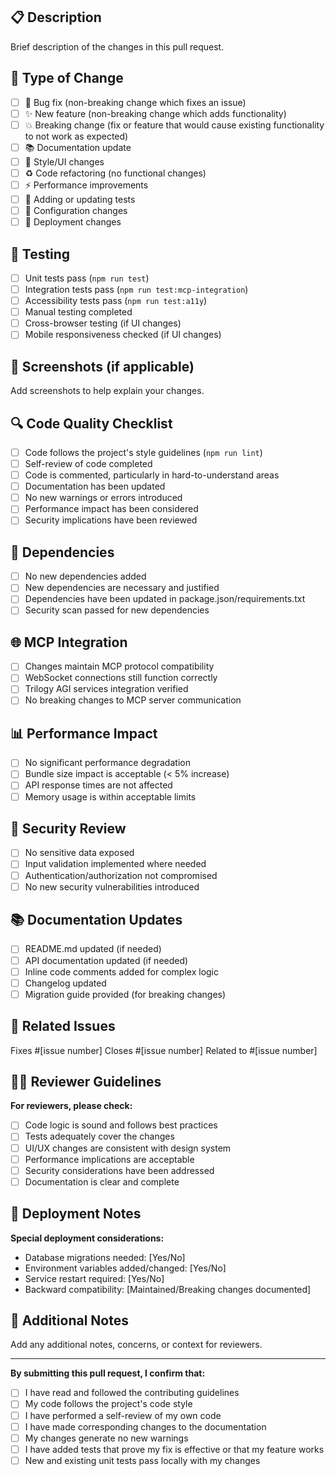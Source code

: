 ## 📋 Description

Brief description of the changes in this pull request.

## 🔄 Type of Change

- [ ] 🐛 Bug fix (non-breaking change which fixes an issue)
- [ ] ✨ New feature (non-breaking change which adds functionality)
- [ ] 💥 Breaking change (fix or feature that would cause existing functionality to not work as expected)
- [ ] 📚 Documentation update
- [ ] 🎨 Style/UI changes
- [ ] ♻️ Code refactoring (no functional changes)
- [ ] ⚡ Performance improvements
- [ ] 🧪 Adding or updating tests
- [ ] 🔧 Configuration changes
- [ ] 🚀 Deployment changes

## 🧪 Testing

- [ ] Unit tests pass (`npm run test`)
- [ ] Integration tests pass (`npm run test:mcp-integration`)
- [ ] Accessibility tests pass (`npm run test:a11y`)
- [ ] Manual testing completed
- [ ] Cross-browser testing (if UI changes)
- [ ] Mobile responsiveness checked (if UI changes)

## 📸 Screenshots (if applicable)

Add screenshots to help explain your changes.

## 🔍 Code Quality Checklist

- [ ] Code follows the project's style guidelines (`npm run lint`)
- [ ] Self-review of code completed
- [ ] Code is commented, particularly in hard-to-understand areas
- [ ] Documentation has been updated
- [ ] No new warnings or errors introduced
- [ ] Performance impact has been considered
- [ ] Security implications have been reviewed

## 🧩 Dependencies

- [ ] No new dependencies added
- [ ] New dependencies are necessary and justified
- [ ] Dependencies have been updated in package.json/requirements.txt
- [ ] Security scan passed for new dependencies

## 🌐 MCP Integration

- [ ] Changes maintain MCP protocol compatibility
- [ ] WebSocket connections still function correctly
- [ ] Trilogy AGI services integration verified
- [ ] No breaking changes to MCP server communication

## 📊 Performance Impact

- [ ] No significant performance degradation
- [ ] Bundle size impact is acceptable (< 5% increase)
- [ ] API response times are not affected
- [ ] Memory usage is within acceptable limits

## 🔐 Security Review

- [ ] No sensitive data exposed
- [ ] Input validation implemented where needed
- [ ] Authentication/authorization not compromised  
- [ ] No new security vulnerabilities introduced

## 📚 Documentation Updates

- [ ] README.md updated (if needed)
- [ ] API documentation updated (if needed)
- [ ] Inline code comments added for complex logic
- [ ] Changelog updated
- [ ] Migration guide provided (for breaking changes)

## 🔗 Related Issues

Fixes #[issue number]
Closes #[issue number]
Related to #[issue number]

## 🧑‍💻 Reviewer Guidelines

**For reviewers, please check:**

- [ ] Code logic is sound and follows best practices
- [ ] Tests adequately cover the changes
- [ ] UI/UX changes are consistent with design system
- [ ] Performance implications are acceptable
- [ ] Security considerations have been addressed
- [ ] Documentation is clear and complete

## 🚀 Deployment Notes

**Special deployment considerations:**

- Database migrations needed: [Yes/No]
- Environment variables added/changed: [Yes/No]
- Service restart required: [Yes/No]
- Backward compatibility: [Maintained/Breaking changes documented]

## 📝 Additional Notes

Add any additional notes, concerns, or context for reviewers.

---

**By submitting this pull request, I confirm that:**

- [ ] I have read and followed the contributing guidelines
- [ ] My code follows the project's code style
- [ ] I have performed a self-review of my own code
- [ ] I have made corresponding changes to the documentation
- [ ] My changes generate no new warnings
- [ ] I have added tests that prove my fix is effective or that my feature works
- [ ] New and existing unit tests pass locally with my changes
